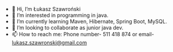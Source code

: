 - 👋 Hi, I’m Łukasz Szawroński
- 👀 I’m interested in programming in java.
- 🌱 I’m currently learning Maven, Hibernate, Spring Boot, MySQL.
- 💞️ I’m looking to collaborate as junior java dev.
- 📫 How to reach me: Phone number- 511 418 874 or email- lukasz.szawronski@gmail.com
